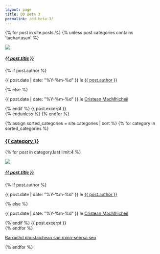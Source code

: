 ```yaml
---   
layout: page
title: DD Beta 3
permalink: /dd-beta-3/
---
```


{% for post in site.posts %}
  {% unless post.categories contains 'tachartasan' %}
    <div class="row">
      <div class="col-md-3">
        <a href="{{ site.baseurl }}{{ post.url }}"><img src="{{ post.image }}" class="index-image"></a>
      </div>
      <div class="col-md-9">
        <h5 class="post-title"><a href="{{ site.baseurl }}{{ post.url }}">{{ post.title }}</a></h5>
        <!-- If there is an autor link defined in the post's front matter link to that author -->
        {% if post.author %}
          <p class="text-muted">{{ post.date | date: "%Y-%m-%d" }} le <a href="{{ post.author_url }}">{{ post.author }}</a></p>
        <!-- If there is not auther defined in the post's front matter link to Crìstean MacMhìcheil -->
        {% else %}
          <p class="text-muted">{{ post.date | date: "%Y-%m-%d" }} le <a href="{{ site.baseurl}}/fios/">Crìstean MacMhìcheil</a></p>
        {% endif %}
        <!-- Insert the post excerpt here -->
        {{ post.excerpt }}
      </div>
    </div>
    <div class="section-divider"></div>
  {% endunless %}
{% endfor %}

{% assign sorted_categories = site.categories | sort %}
{% for category in sorted_categories %}
   <h3 class="post-title"><a href="{{ site.baseurl }}/roinn-seorsa/{{ category | first }}" name="{{ category | first }}">{{ category }}</a></h3>
   <div class="hidden-section-divider"></div>
   <div class="row">
      {% for post in category.last limit:4 %}
         <div class="col-md-3">
            <p><a href="{{ site.baseurl }}{{ post.url }}"><img src="{{ post.image }}" class="index-image"></a></p>
            <h5 class="post-title"><a href="{{ site.baseurl }}{{ post.url }}">{{ post.title }}</a></h5>
            <!-- If there is an autor link defined in the post's front matter link to that author -->
            {% if post.author %}
               <p class="text-muted">{{ post.date | date: "%Y-%m-%d" }} le <a href="{{ post.author_url }}">{{ post.author }}</a></p>
            <!-- If there is not auther defined in the post's front matter link to Crìstean MacMhìcheil -->
            {% else %}
               <p class="text-muted">{{ post.date | date: "%Y-%m-%d" }} le <a href="{{ site.baseurl}}/fios/">Crìstean MacMhìcheil</a></p>
            {% endif %}
            <!-- Insert the post excerpt here -->
            {{ post.excerpt }}
         </div>
      {% endfor %}
   </div>
   <p>
      <a href="{{ site.baseurl }}/roinn-seorsa/{{ category | first }}" name="{{ category | first }}">Barrachd phostaichean san roinn-seòrsa seo <i class="far fa-arrow-alt-circle-right"></i></a>
      <div class="section-divider"></div>
    </p>
   <div class="hidden-section-divider"></div>
{% endfor %}
